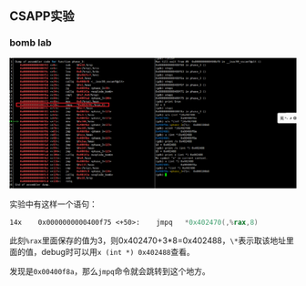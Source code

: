 ## CSAPP实验



### bomb lab

![](./8_csapp/lab2_bomb/p1.png)

实验中有这样一个语句：

```asm
14x    0x0000000000400f75 <+50>:    jmpq   *0x402470(,%rax,8) 
```

此刻`%rax`里面保存的值为3，则0x402470+3*8=0x402488，`\*`表示取该地址里面的值，debug时可以用`x (int *) 0x402488`查看。

发现是`0x00400f8a`，那么`jmpq`命令就会跳转到这个地方。

